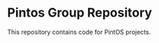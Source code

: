 Pintos Group Repository
=======================

This repository contains code for PintOS projects.
